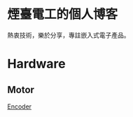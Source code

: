 # 煙臺電工的個人博客
熱衷技術，樂於分享，專註嵌入式電子產品。   
# Hardware
## Motor  
[Encoder](https://github.com/ShellAlbert/ShellAlbert.github.io/blob/master/hardware/motor/encoder.md)    

